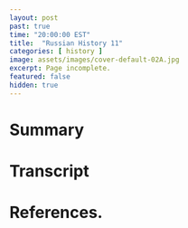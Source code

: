 ```yaml
---
layout: post
past: true
time: "20:00:00 EST"
title:  "Russian History 11"
categories: [ history ]
image: assets/images/cover-default-02A.jpg
excerpt: Page incomplete.
featured: false
hidden: true
---
```


<!-- # Title brainstorm

 -->

<!-- # Exerpt

-->

# Summary

# Transcript

# References.

